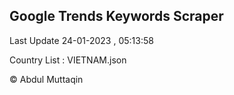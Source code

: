 

## Google Trends Keywords Scraper 
 
Last Update 24-01-2023 , 05:13:58

Country List :
VIETNAM.json



© Abdul Muttaqin 
